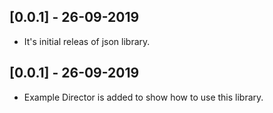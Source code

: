 ## [0.0.1] - 26-09-2019

* It's initial releas of json library.

## [0.0.1] - 26-09-2019

* Example Director is added to show how to use this library.
